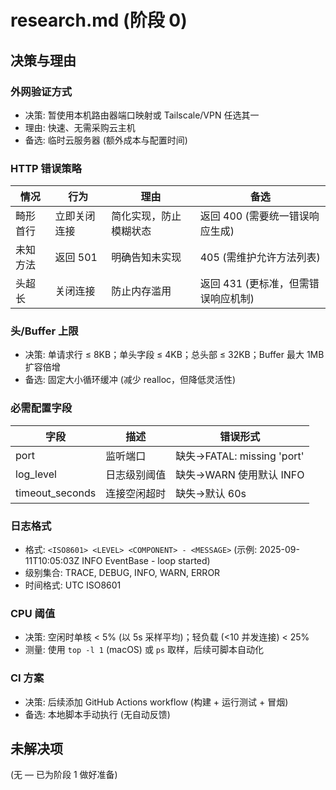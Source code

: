 # research.md (阶段 0)

## 决策与理由

### 外网验证方式
- 决策: 暂使用本机路由器端口映射或 Tailscale/VPN 任选其一
- 理由: 快速、无需采购云主机
- 备选: 临时云服务器 (额外成本与配置时间)

### HTTP 错误策略
| 情况 | 行为 | 理由 | 备选 |
|------|------|------|------|
| 畸形首行 | 立即关闭连接 | 简化实现，防止模糊状态 | 返回 400 (需要统一错误响应生成) |
| 未知方法 | 返回 501 | 明确告知未实现 | 405 (需维护允许方法列表) |
| 头超长 | 关闭连接 | 防止内存滥用 | 返回 431 (更标准，但需错误响应机制) |

### 头/Buffer 上限
- 决策: 单请求行 ≤ 8KB；单头字段 ≤ 4KB；总头部 ≤ 32KB；Buffer 最大 1MB 扩容倍增
- 备选: 固定大小循环缓冲 (减少 realloc，但降低灵活性)

### 必需配置字段
| 字段 | 描述 | 错误形式 |
|------|------|----------|
| port | 监听端口 | 缺失→FATAL: missing 'port' |
| log_level | 日志级别阈值 | 缺失→WARN 使用默认 INFO |
| timeout_seconds | 连接空闲超时 | 缺失→默认 60s |

### 日志格式
- 格式: `<ISO8601> <LEVEL> <COMPONENT> - <MESSAGE>`  (示例: 2025-09-11T10:05:03Z INFO EventBase - loop started)
- 级别集合: TRACE, DEBUG, INFO, WARN, ERROR
- 时间格式: UTC ISO8601

### CPU 阈值
- 决策: 空闲时单核 < 5% (以 5s 采样平均)；轻负载 (<10 并发连接) < 25%
- 测量: 使用 `top -l 1` (macOS) 或 `ps` 取样，后续可脚本自动化

### CI 方案
- 决策: 后续添加 GitHub Actions workflow (构建 + 运行测试 + 冒烟)
- 备选: 本地脚本手动执行 (无自动反馈)

## 未解决项
(无 — 已为阶段 1 做好准备)

